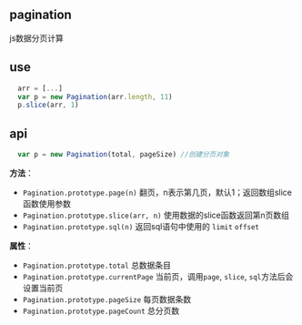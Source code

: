 
## pagination

js数据分页计算

## use


```js
  arr = [...]
  var p = new Pagination(arr.length, 11)
  p.slice(arr, 1)
```

## api

```js
  var p = new Pagination(total, pageSize) //创建分页对象
```
**方法**：

+ `Pagination.prototype.page(n)` 翻页，n表示第几页，默认1；返回数组slice函数使用参数
+ `Pagination.prototype.slice(arr, n)` 使用数据的slice函数返回第n页数组
+ `Pagination.prototype.sql(n)` 返回sql语句中使用的 `limit` `offset`

**属性**：

+ `Pagination.prototype.total` 总数据条目
+ `Pagination.prototype.currentPage` 当前页，调用`page`, `slice`, `sql`方法后会设置当前页
+ `Pagination.prototype.pageSize` 每页数据条数
+ `Pagination.prototype.pageCount` 总分页数

